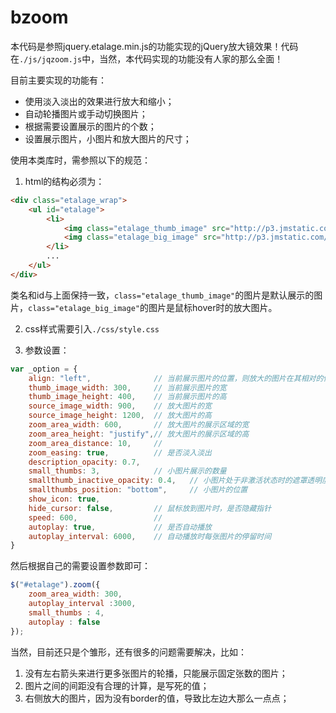 # bzoom  

本代码是参照jquery.etalage.min.js的功能实现的jQuery放大镜效果！代码在`./js/jqzoom.js`中，当然，本代码实现的功能没有人家的那么全面！  

目前主要实现的功能有：
*  使用淡入淡出的效果进行放大和缩小；  
*  自动轮播图片或手动切换图片；
*  根据需要设置展示的图片的个数；  
*  设置展示图片，小图片和放大图片的尺寸；  

使用本类库时，需参照以下的规范：  

1. html的结构必须为：
```html
<div class="etalage_wrap">
    <ul id="etalage">
        <li>
            <img class="etalage_thumb_image" src="http://p3.jmstatic.com/product/000/506/506658_std/506658_pop_375_500_1.jpg" title="first img" />
            <img class="etalage_big_image" src="http://p3.jmstatic.com/product/000/506/506658_std/506658_pop_750_1000_1.jpg"/>
        </li>
       	...
    </ul>
</div>
```
类名和id与上面保持一致，`class="etalage_thumb_image"`的图片是默认展示的图片，`class="etalage_big_image"`的图片是鼠标hover时的放大图片。  

2. css样式需要引入`./css/style.css`  

3. 参数设置：  
```javascript
var _option = {
	align: "left",				// 当前展示图片的位置，则放大的图片在其相对的位置
	thumb_image_width: 300,		// 当前展示图片的宽
	thumb_image_height: 400,	// 当前展示图片的高
	source_image_width: 900,  	// 放大图片的宽
	source_image_height: 1200,	// 放大图片的高
	zoom_area_width: 600, 		// 放大图片的展示区域的宽
	zoom_area_height: "justify",// 放大图片的展示区域的高
	zoom_area_distance: 10,     // 
	zoom_easing: true,          // 是否淡入淡出
	description_opacity: 0.7,
	small_thumbs: 3,			// 小图片展示的数量
	smallthumb_inactive_opacity: 0.4, 	// 小图片处于非激活状态时的遮罩透明度
	smallthumbs_position: "bottom",		// 小图片的位置
	show_icon: true,
	hide_cursor: false,			// 鼠标放到图片时，是否隐藏指针
	speed: 600,     			// 
	autoplay: true,				// 是否自动播放
	autoplay_interval: 6000, 	// 自动播放时每张图片的停留时间
}
```
然后根据自己的需要设置参数即可：  
```javascript
$("#etalage").zoom({
	zoom_area_width: 300,
    autoplay_interval :3000,
    small_thumbs : 4,
    autoplay : false
});
```

当然，目前还只是个雏形，还有很多的问题需要解决，比如：  
1. 没有左右箭头来进行更多张图片的轮播，只能展示固定张数的图片；  
2. 图片之间的间距没有合理的计算，是写死的值；  
3. 右侧放大的图片，因为没有border的值，导致比左边大那么一点点；  

